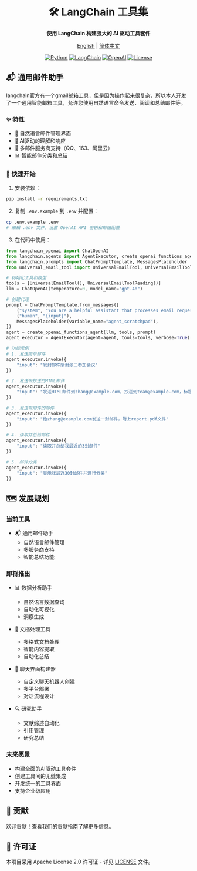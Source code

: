 <div align="center">

# 🛠️ LangChain 工具集

**使用 LangChain 构建强大的 AI 驱动工具套件**

[English](README.md) | [简体中文](README_zh.md)

[![Python](https://img.shields.io/badge/Python-3.9%2B-blue?logo=python)](https://www.python.org)
[![LangChain](https://img.shields.io/badge/LangChain-0.3.13-green?logo=chainlink)](https://langchain.com)
[![OpenAI](https://img.shields.io/badge/OpenAI-GPT--4-orange?logo=openai)](https://openai.com)
[![License](https://img.shields.io/badge/License-Apache%202.0-yellow.svg)](https://opensource.org/licenses/Apache-2.0)

</div>

## 📬 通用邮件助手

langchain官方有一个gmail邮箱工具，但是因为操作起来很复杂，所以本人开发了一个通用智能邮箱工具，允许您使用自然语言命令发送、阅读和总结邮件等。

### ✨ 特性

- 🤖 自然语言邮件管理界面
- 🧠 AI驱动的理解和响应
- 🚀 多邮件服务商支持（QQ、163、阿里云）
- 📊 智能邮件分类和总结

### 🚀 快速开始

1. 安装依赖：
```bash
pip install -r requirements.txt
```

2. 复制 `.env.example` 到 `.env` 并配置：
```bash
cp .env.example .env
# 编辑 .env 文件，设置 OpenAI API 密钥和邮箱配置
```

3. 在代码中使用：
```python
from langchain_openai import ChatOpenAI
from langchain.agents import AgentExecutor, create_openai_functions_agent
from langchain.prompts import ChatPromptTemplate, MessagesPlaceholder
from universal_email_tool import UniversalEmailTool, UniversalEmailToolReading

# 初始化工具和模型
tools = [UniversalEmailTool(), UniversalEmailToolReading()]
llm = ChatOpenAI(temperature=0, model_name="gpt-4o")

# 创建代理
prompt = ChatPromptTemplate.from_messages([
    ("system", "You are a helpful assistant that processes email requests, read and summarize emails."),
    ("human", "{input}"),
    MessagesPlaceholder(variable_name="agent_scratchpad"),
])
agent = create_openai_functions_agent(llm, tools, prompt)
agent_executor = AgentExecutor(agent=agent, tools=tools, verbose=True)

# 功能示例
# 1. 发送简单邮件
agent_executor.invoke({
    "input": "发封邮件感谢张三参加会议"
})

# 2. 发送带抄送的HTML邮件
agent_executor.invoke({
    "input": "发送HTML邮件到zhang@example.com，抄送到team@example.com，标题为'项目更新'"
})

# 3. 发送带附件的邮件
agent_executor.invoke({
    "input": "给zhang@example.com发送一封邮件，附上report.pdf文件"
})

# 4. 读取并总结邮件
agent_executor.invoke({
    "input": "读取并总结我最近的3封邮件"
})

# 5. 邮件分类
agent_executor.invoke({
    "input": "显示我最近30封邮件并进行分类"
})
```

## 🗺️ 发展规划

### 当前工具
- 📬 通用邮件助手
  - 自然语言邮件管理
  - 多服务商支持
  - 智能总结功能

### 即将推出
- 📊 数据分析助手
  - 自然语言数据查询
  - 自动化可视化
  - 洞察生成

- 📝 文档处理工具
  - 多格式文档处理
  - 智能内容提取
  - 自动化总结

- 💬 聊天界面构建器
  - 自定义聊天机器人创建
  - 多平台部署
  - 对话流程设计

- 🔍 研究助手
  - 文献综述自动化
  - 引用管理
  - 研究总结

### 未来愿景
- 构建全面的AI驱动工具套件
- 创建工具间的无缝集成
- 开发统一的工具界面
- 支持企业级应用

## 🤝 贡献

欢迎贡献！查看我们的[贡献指南](CONTRIBUTING.md)了解更多信息。

## 📄 许可证

本项目采用 Apache License 2.0 许可证 - 详见 [LICENSE](LICENSE) 文件。
